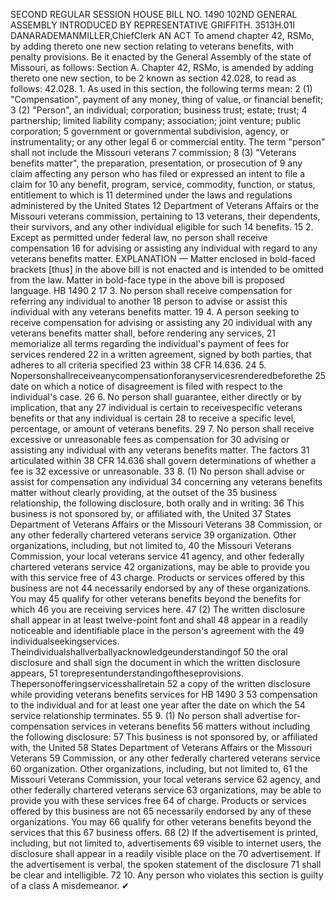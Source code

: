 SECOND REGULAR SESSION
HOUSE BILL NO. 1490
102ND GENERAL ASSEMBLY
INTRODUCED BY REPRESENTATIVE GRIFFITH.
3513H.01I DANARADEMANMILLER,ChiefClerk
AN ACT
To amend chapter 42, RSMo, by adding thereto one new section relating to veterans benefits,
with penalty provisions.
Be it enacted by the General Assembly of the state of Missouri, as follows:
Section A. Chapter 42, RSMo, is amended by adding thereto one new section, to be
2 known as section 42.028, to read as follows:
42.028. 1. As used in this section, the following terms mean:
2 (1) "Compensation", payment of any money, thing of value, or financial benefit;
3 (2) "Person", an individual; corporation; business trust; estate; trust;
4 partnership; limited liability company; association; joint venture; public corporation;
5 government or governmental subdivision, agency, or instrumentality; or any other legal
6 or commercial entity. The term "person" shall not include the Missouri veterans
7 commission;
8 (3) "Veterans benefits matter", the preparation, presentation, or prosecution of
9 any claim affecting any person who has filed or expressed an intent to file a claim for
10 any benefit, program, service, commodity, function, or status, entitlement to which is
11 determined under the laws and regulations administered by the United States
12 Department of Veterans Affairs or the Missouri veterans commission, pertaining to
13 veterans, their dependents, their survivors, and any other individual eligible for such
14 benefits.
15 2. Except as permitted under federal law, no person shall receive compensation
16 for advising or assisting any individual with regard to any veterans benefits matter.
EXPLANATION — Matter enclosed in bold-faced brackets [thus] in the above bill is not enacted and is
intended to be omitted from the law. Matter in bold-face type in the above bill is proposed language.
HB 1490 2
17 3. No person shall receive compensation for referring any individual to another
18 person to advise or assist this individual with any veterans benefits matter.
19 4. A person seeking to receive compensation for advising or assisting any
20 individual with any veterans benefits matter shall, before rendering any services,
21 memorialize all terms regarding the individual's payment of fees for services rendered
22 in a written agreement, signed by both parties, that adheres to all criteria specified
23 within 38 CFR 14.636.
24 5. Nopersonshallreceiveanycompensationforanyservicesrenderedbeforethe
25 date on which a notice of disagreement is filed with respect to the individual's case.
26 6. No person shall guarantee, either directly or by implication, that any
27 individual is certain to receivespecific veterans benefits or that any individual is certain
28 to receive a specific level, percentage, or amount of veterans benefits.
29 7. No person shall receive excessive or unreasonable fees as compensation for
30 advising or assisting any individual with any veterans benefits matter. The factors
31 articulated within 38 CFR 14.636 shall govern determinations of whether a fee is
32 excessive or unreasonable.
33 8. (1) No person shall advise or assist for compensation any individual
34 concerning any veterans benefits matter without clearly providing, at the outset of the
35 business relationship, the following disclosure, both orally and in writing:
36 This business is not sponsored by, or affiliated with, the United
37 States Department of Veterans Affairs or the Missouri Veterans
38 Commission, or any other federally chartered veterans service
39 organization. Other organizations, including, but not limited to,
40 the Missouri Veterans Commission, your local veterans service
41 agency, and other federally chartered veterans service
42 organizations, may be able to provide you with this service free of
43 charge. Products or services offered by this business are not
44 necessarily endorsed by any of these organizations. You may
45 qualify for other veterans benefits beyond the benefits for which
46 you are receiving services here.
47 (2) The written disclosure shall appear in at least twelve-point font and shall
48 appear in a readily noticeable and identifiable place in the person's agreement with the
49 individualseekingservices. Theindividualshallverballyacknowledgeunderstandingof
50 the oral disclosure and shall sign the document in which the written disclosure appears,
51 torepresentunderstandingoftheseprovisions. Thepersonofferingservicesshallretain
52 a copy of the written disclosure while providing veterans benefits services for
HB 1490 3
53 compensation to the individual and for at least one year after the date on which the
54 service relationship terminates.
55 9. (1) No person shall advertise for-compensation services in veterans benefits
56 matters without including the following disclosure:
57 This business is not sponsored by, or affiliated with, the United
58 States Department of Veterans Affairs or the Missouri Veterans
59 Commission, or any other federally chartered veterans service
60 organization. Other organizations, including, but not limited to,
61 the Missouri Veterans Commission, your local veterans service
62 agency, and other federally chartered veterans service
63 organizations, may be able to provide you with these services free
64 of charge. Products or services offered by this business are not
65 necessarily endorsed by any of these organizations. You may
66 qualify for other veterans benefits beyond the services that this
67 business offers.
68 (2) If the advertisement is printed, including, but not limited to, advertisements
69 visible to internet users, the disclosure shall appear in a readily visible place on the
70 advertisement. If the advertisement is verbal, the spoken statement of the disclosure
71 shall be clear and intelligible.
72 10. Any person who violates this section is guilty of a class A misdemeanor.
✔